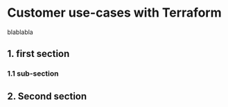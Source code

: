 # Customer use-cases with Terraform

blablabla

## 1. first section

### 1.1 sub-section

## 2. Second section